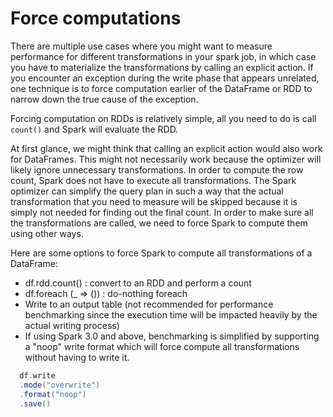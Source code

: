 # Force computations

There are multiple use cases where you might want to measure performance for different transformations in your spark job, in which case you have to materialize the transformations by calling an explicit action. If you encounter an exception during the write phase that appears unrelated, one technique is to force computation earlier of the DataFrame or RDD to narrow down the true cause of the exception.


Forcing computation on RDDs is relatively simple, all you need to do is call `count()` and Spark will evaluate the RDD.


At first glance, we might think that calling an explicit action would also work for DataFrames. This might not necessarily work because the optimizer will likely ignore unnecessary transformations. In order to compute the row count, Spark does not have to execute all transformations. The Spark optimizer can simplify the query plan in such a way that the actual transformation that you need to measure will be skipped because it is simply not needed for finding out the final count. In order to make sure all the transformations are called, we need to force Spark to compute them using other ways.

Here are some options to force Spark to compute all transformations of a DataFrame:

* df.rdd.count() : convert to an RDD and perform a count
* df.foreach (_ => ()) : do-nothing foreach 
* Write to an output table (not recommended for performance benchmarking since the execution time will be impacted heavily by the actual writing process)
* If using Spark 3.0 and above, benchmarking is simplified by supporting a "noop" write format which will force compute all transformations without having to write it.
```scala
  df.write
  .mode("overwrite")
  .format("noop")
  .save()
```
